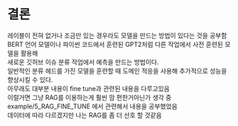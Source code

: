 # 결론
레이블이 전혀 없거나 조금만 있는 경우라도 모델을 만드는 방법이 있다는 것을 공부함  
BERT 언어 모델이나 파이썬 코드에서 훈련된 GPT2처럼 다른 작업에서 사전 훈련된 모델을 활용해  
새로운 깃허브 이슈 분류 작업에서 예측을 만드는 방법이다.  
일반적인 분류 헤드를 가진 모델을 훈련할 때 도메인 적응을 사용해 추가적으로 성능을 향상시킬 수 있다.  
아무래도 대부분 내용이 fine tune과 관련된 내용을 다루고있음    
이럴거면 그냥 RAG를 이용하는게 훨씬 맘 편한거아닌가 생각 중    
example/5_RAG_FINE_TUNE 에서 관련해서 내용을 공부했었음   
데이터에 따라 다르겠지만 나는 RAG를 좀 더 선호 할 것같음
